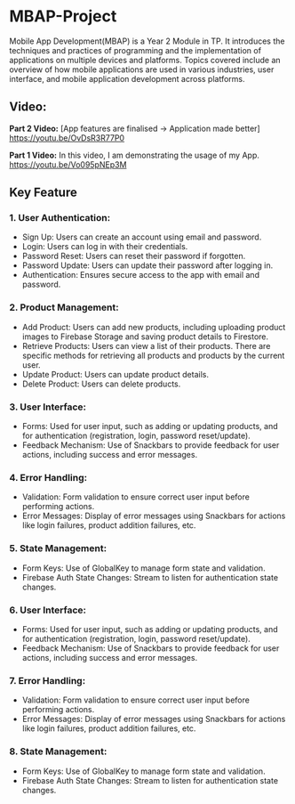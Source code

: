 # MBAP-Project
Mobile App Development(MBAP) is a Year 2 Module in TP. It introduces the techniques and practices of programming and the implementation of applications on multiple devices and platforms. Topics covered include an overview of how mobile applications are used in various industries, user interface, and mobile application development across platforms.

## Video: 
**Part 2 Video:**
[App features are finalised -> Application made better]
https://youtu.be/OvDsR3R77P0


**Part 1 Video:**
In this video, I am demonstrating the usage of my App.
https://youtu.be/Vo095pNEp3M


## Key Feature
### 1. User Authentication:
- Sign Up: Users can create an account using email and password.
- Login: Users can log in with their credentials.
- Password Reset: Users can reset their password if forgotten.
- Password Update: Users can update their password after logging in.
- Authentication: Ensures secure access to the app with email and password.

### 2. Product Management:
- Add Product: Users can add new products, including uploading product images to Firebase Storage and saving product details to Firestore.
- Retrieve Products: Users can view a list of their products. There are specific methods for retrieving all products and products by the current user.
- Update Product: Users can update product details.
- Delete Product: Users can delete products.

### 3. User Interface:
- Forms: Used for user input, such as adding or updating products, and for authentication (registration, login, password reset/update).
- Feedback Mechanism: Use of Snackbars to provide feedback for user actions, including success and error messages.

### 4. Error Handling:
- Validation: Form validation to ensure correct user input before performing actions.
- Error Messages: Display of error messages using Snackbars for actions like login failures, product addition failures, etc.

### 5. State Management:
- Form Keys: Use of GlobalKey to manage form state and validation.
- Firebase Auth State Changes: Stream to listen for authentication state changes.

### 6. User Interface:
- Forms: Used for user input, such as adding or updating products, and for authentication (registration, login, password reset/update).
- Feedback Mechanism: Use of Snackbars to provide feedback for user actions, including success and error messages.

### 7. Error Handling:
- Validation: Form validation to ensure correct user input before performing actions.
- Error Messages: Display of error messages using Snackbars for actions like login failures, product addition failures, etc.

### 8. State Management:
- Form Keys: Use of GlobalKey to manage form state and validation.
- Firebase Auth State Changes: Stream to listen for authentication state changes.








